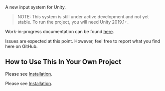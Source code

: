 A new input system for Unity.

>NOTE: This system is still under active development and not yet stable. To run the project, you will need Unity 2019.1+.

Work-in-progress documentation can be found [here](https://github.com/Unity-Technologies/InputSystem/blob/develop/Packages/com.unity.inputsystem/Documentation~/TableOfContents.md).

Issues are expected at this point. However, feel free to report what you find here on GitHub.

## How to Use This In Your Own Project
Please see [Installation](https://github.com/Unity-Technologies/InputSystem/blob/develop/Packages/com.unity.inputsystem/Documentation~/Installation.md).

Please see [Installation](https://github.com/Unity-Technologies/InputSystem/blob/develop/Packages/com.unity.inputsystem/Documentation~/Installation.md).
